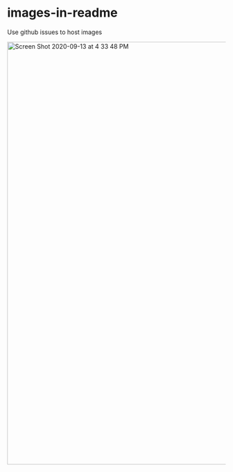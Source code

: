 # images-in-readme
Use github issues to host images


<img width="973" alt="Screen Shot 2020-09-13 at 4 33 48 PM" src="https://user-images.githubusercontent.com/71224930/93028526-70acac80-f5e2-11ea-8f79-78d698a8f503.png">


